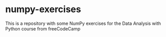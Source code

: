 # numpy-exercises
This is a repository with some NumPy exercises for the Data Analysis with Python course from freeCodeCamp
